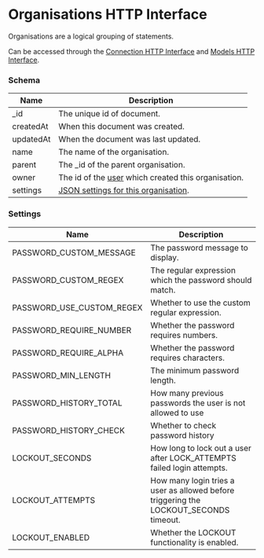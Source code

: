 ---
---

# Organisations HTTP Interface

Organisations are a logical grouping of statements.

Can be accessed through the [Connection HTTP Interface](/http-connection) and [Models HTTP Interface](/http-models).

### Schema

Name | Description
--- | ---
_id | The unique id of document.
createdAt | When this document was created.
updatedAt | When the document was last updated.
name | The name of the organisation.
parent | The _id of the parent organisation.
owner | The id of the [user](/http-users#schema) which created this organisation.
settings | [JSON settings for this organisation](#settings).

### Settings

Name | Description
---|---
PASSWORD_CUSTOM_MESSAGE | The password message to display.
PASSWORD_CUSTOM_REGEX | The regular expression which the password should match.
PASSWORD_USE_CUSTOM_REGEX | Whether to use the custom regular expression.
PASSWORD_REQUIRE_NUMBER | Whether the password requires numbers.
PASSWORD_REQUIRE_ALPHA | Whether the password requires characters.
PASSWORD_MIN_LENGTH | The minimum password length.
PASSWORD_HISTORY_TOTAL | How many previous passwords the user is not allowed to use
PASSWORD_HISTORY_CHECK | Whether to check password history
LOCKOUT_SECONDS | How long to lock out a user after LOCK_ATTEMPTS failed login attempts.
LOCKOUT_ATTEMPTS | How many login tries a user as allowed before triggering the LOCKOUT_SECONDS timeout.
LOCKOUT_ENABLED | Whether the LOCKOUT functionality is enabled.




